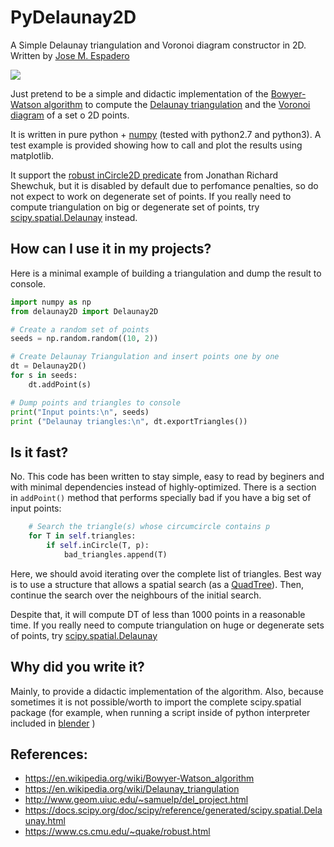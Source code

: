 PyDelaunay2D
==============

A Simple Delaunay triangulation and Voronoi diagram constructor in 2D. Written by [Jose M. Espadero](https://github.com/jmespadero/pyDelaunay2D)

![](output-delaunay2D.png)

Just pretend to be a simple and didactic implementation of the 
[Bowyer-Watson algorithm](https://en.wikipedia.org/wiki/Bowyer-Watson_algorithm)
to compute the [Delaunay triangulation](https://en.wikipedia.org/wiki/Delaunay_triangulation)
and the [Voronoi diagram](https://en.wikipedia.org/wiki/Voronoi_diagram) of a set o 2D points.

It is written in pure python + [numpy](http://www.numpy.org/) (tested with 
python2.7 and python3). A test example is provided showing how to call and 
plot the results using matplotlib.

It support the [robust inCircle2D predicate](https://www.cs.cmu.edu/~quake/robust.html)
from Jonathan Richard Shewchuk, but it is disabled by default due to perfomance
penalties, so do not expect to work on degenerate set of points.
If you really need to compute triangulation on big or degenerate set of points, 
try [scipy.spatial.Delaunay](https://docs.scipy.org/doc/scipy/reference/generated/scipy.spatial.Delaunay.html) 
instead.

## How can I use it in my projects?

Here is a minimal example of building a triangulation and dump the result to console.

``` python 
import numpy as np
from delaunay2D import Delaunay2D

# Create a random set of points
seeds = np.random.random((10, 2))

# Create Delaunay Triangulation and insert points one by one
dt = Delaunay2D()
for s in seeds:
    dt.addPoint(s)

# Dump points and triangles to console
print("Input points:\n", seeds)
print ("Delaunay triangles:\n", dt.exportTriangles())
```

## Is it fast?

No. This code has been written to stay simple, easy to read by beginers and with minimal
dependencies instead of highly-optimized. There is a section in ```addPoint()``` method that 
performs specially bad if you have a big set of input points: 

``` python
    # Search the triangle(s) whose circumcircle contains p 
    for T in self.triangles:
        if self.inCircle(T, p):
            bad_triangles.append(T)
```

Here, we should avoid iterating over the complete list of triangles. Best way is to use a 
structure that allows a spatial search (as a [QuadTree](https://en.wikipedia.org/wiki/Quadtree)). 
Then, continue the search over the neighbours of the initial search.

Despite that, it will compute DT of less than 1000 points in a reasonable time. If you really 
need to compute triangulation on huge or degenerate sets of points, try
[scipy.spatial.Delaunay](https://docs.scipy.org/doc/scipy/reference/generated/scipy.spatial.Delaunay.html) 


## Why did you write it?

Mainly, to provide a didactic implementation of the algorithm. Also, because sometimes it is 
not possible/worth to import the complete scipy.spatial package (for example, when running a 
script inside of python interpreter included in [blender](https://www.blender.org/) )


## References:
* https://en.wikipedia.org/wiki/Bowyer-Watson_algorithm
* https://en.wikipedia.org/wiki/Delaunay_triangulation
* http://www.geom.uiuc.edu/~samuelp/del_project.html
* https://docs.scipy.org/doc/scipy/reference/generated/scipy.spatial.Delaunay.html
* https://www.cs.cmu.edu/~quake/robust.html
